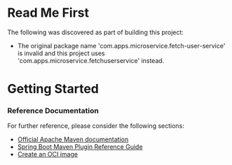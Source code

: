 # Read Me First
The following was discovered as part of building this project:

* The original package name 'com.apps.microservice.fetch-user-service' is invalid and this project uses 'com.apps.microservice.fetchuserservice' instead.

# Getting Started

### Reference Documentation
For further reference, please consider the following sections:

* [Official Apache Maven documentation](https://maven.apache.org/guides/index.html)
* [Spring Boot Maven Plugin Reference Guide](https://docs.spring.io/spring-boot/docs/2.7.8/maven-plugin/reference/html/)
* [Create an OCI image](https://docs.spring.io/spring-boot/docs/2.7.8/maven-plugin/reference/html/#build-image)

